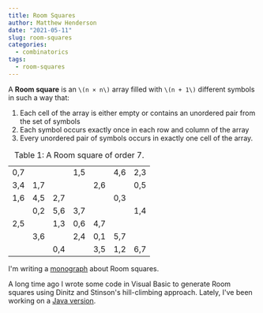 ```yaml
---
title: Room Squares
author: Matthew Henderson
date: "2021-05-11"
slug: room-squares
categories:
  - combinatorics
tags:
  - room-squares
---
```


A **Room square**
is an `\(n × n\)` array filled with `\(n + 1\)`
different symbols in such a way that:

  1. Each cell of the array is either empty or contains an unordered pair
     from the set of symbols
  2. Each symbol occurs exactly once in each row and column of the array
  3. Every unordered pair of symbols occurs in exactly one cell of the array.

<table>
<caption>Table 1: A Room square of order 7.</caption>
<tbody>
  <tr>
   <td style="text-align:left;"> 0,7 </td>
   <td style="text-align:left;">  </td>
   <td style="text-align:left;">  </td>
   <td style="text-align:left;"> 1,5 </td>
   <td style="text-align:left;">  </td>
   <td style="text-align:left;"> 4,6 </td>
   <td style="text-align:left;"> 2,3 </td>
  </tr>
  <tr>
   <td style="text-align:left;"> 3,4 </td>
   <td style="text-align:left;"> 1,7 </td>
   <td style="text-align:left;">  </td>
   <td style="text-align:left;">  </td>
   <td style="text-align:left;"> 2,6 </td>
   <td style="text-align:left;">  </td>
   <td style="text-align:left;"> 0,5 </td>
  </tr>
  <tr>
   <td style="text-align:left;"> 1,6 </td>
   <td style="text-align:left;"> 4,5 </td>
   <td style="text-align:left;"> 2,7 </td>
   <td style="text-align:left;">  </td>
   <td style="text-align:left;">  </td>
   <td style="text-align:left;"> 0,3 </td>
   <td style="text-align:left;">  </td>
  </tr>
  <tr>
   <td style="text-align:left;">  </td>
   <td style="text-align:left;"> 0,2 </td>
   <td style="text-align:left;"> 5,6 </td>
   <td style="text-align:left;"> 3,7 </td>
   <td style="text-align:left;">  </td>
   <td style="text-align:left;">  </td>
   <td style="text-align:left;"> 1,4 </td>
  </tr>
  <tr>
   <td style="text-align:left;"> 2,5 </td>
   <td style="text-align:left;">  </td>
   <td style="text-align:left;"> 1,3 </td>
   <td style="text-align:left;"> 0,6 </td>
   <td style="text-align:left;"> 4,7 </td>
   <td style="text-align:left;">  </td>
   <td style="text-align:left;">  </td>
  </tr>
  <tr>
   <td style="text-align:left;">  </td>
   <td style="text-align:left;"> 3,6 </td>
   <td style="text-align:left;">  </td>
   <td style="text-align:left;"> 2,4 </td>
   <td style="text-align:left;"> 0,1 </td>
   <td style="text-align:left;"> 5,7 </td>
   <td style="text-align:left;">  </td>
  </tr>
  <tr>
   <td style="text-align:left;">  </td>
   <td style="text-align:left;">  </td>
   <td style="text-align:left;"> 0,4 </td>
   <td style="text-align:left;">  </td>
   <td style="text-align:left;"> 3,5 </td>
   <td style="text-align:left;"> 1,2 </td>
   <td style="text-align:left;"> 6,7 </td>
  </tr>
</tbody>
</table>

I'm writing a
[monograph](/projects/room)
about Room squares.

A long time ago
I wrote some code in Visual Basic
to generate Room squares
using Dinitz and Stinson's
hill-climbing approach.
Lately,
I've been working
on a
[Java version](/projects/room-square-generator).
